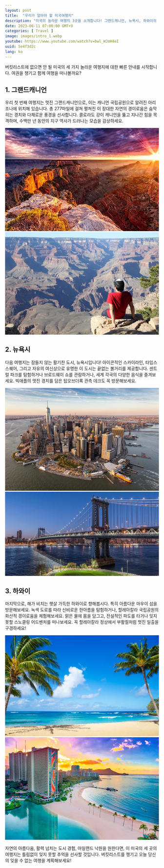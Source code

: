 ```yaml
---
layout: post
title:  "우리가 알아야 할 미국여행지"
description: "미국의 놀라운 여행지 3곳을 소개합니다! 그랜드캐니언, 뉴욕시, 하와이의 아름다운 마우이 섬. 버킷리스트에 꼭 추가하세요! #미국여행 #그랜드캐니언 #뉴욕시 #하와이 #마우이섬 #여행지 #버킷리스트"
date: 2023-06-11 07:00:00 GMT+9
categories: [ Travel ]
image: images/intro_1.webp
youtube: https://www.youtube.com/watch?v=bwl_WJmH4eI
uuid: 5e4f3d2c
lang: ko
---
```


버킷리스트에 없으면 안 될 미국의 세 가지 놀라운 여행지에 대한 빠른 안내를 시작합니다. 여권을 챙기고 함께 여행을 떠나볼까요?

## 1. 그랜드캐니언

우리 첫 번째 여행지는 멋진 그랜드캐니언으로, 이는 캐니언 국립공원으로 알려진 아리조나에 위치해 있습니다. 총 277마일에 걸쳐 펼쳐진 이 장대한 자연의 경이로움은 숨막히는 경치와 다채로운 풍경을 선사합니다. 콜로라도 강이 캐니언을 뚫고 지나간 힘을 목격하며, 수백만 년 동안의 지구 역사가 드러나는 모습을 감상하세요.

![1_1](images/1_1.jpg)
![1_2](images/1_2.jpg)

## 2. 뉴욕시

다음 여행지는 잠들지 않는 활기찬 도시, 뉴욕시입니다! 아이콘적인 스카이라인, 타임스 스퀘어, 그리고 자유의 여신상으로 유명한 이 도시는 끝없는 볼거리를 제공합니다. 센트럴 파크를 탐험하거나 브로드웨이 쇼를 관람하거나, 세계 각국의 다양한 음식을 즐겨보세요. 빅애플의 멋진 경치를 담은 탑오브더록 관측 데크도 꼭 방문해보세요.

![2_1](images/2_1.jpg)
![2_2](images/2_2.jpg)

## 3. 하와이

마지막으로, 해가 비치는 햇살 가득한 하와이로 향해봅시다. 특히 아름다운 마우이 섬을 방문해보세요. 녹색 도로를 따라 신비로운 한아름을 탐험하거나, 할레아칼라 국립공원의 화산적 경이로움을 체험해보세요. 맑은 물에 몸을 담그고, 전설적인 파도를 타거나 잊지 못할 스노클링 어드벤처를 떠나보세요. 꼭 할레아칼라 정상에서 부활절처럼 멋진 일출을 구경하세요!

![3_1](images/3_1.webp)
![3_2](images/3_2.png)

자연의 아름다움, 활력 넘치는 도시 경험, 아일랜드 낙원을 원한다면, 이 미국의 세 곳의 여행지는 틀림없이 잊지 못할 추억을 선사할 것입니다. 버킷리스트를 챙기고 오늘 당신의 잊을 수 없는 여행을 계획해보세요!
